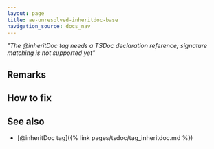 ```yaml
---
layout: page
title: ae-unresolved-inheritdoc-base
navigation_source: docs_nav
---
```


*"The @inheritDoc tag needs a TSDoc declaration reference; signature matching is not supported yet"*

## Remarks

## How to fix

## See also

- [@inheritDoc tag]({% link pages/tsdoc/tag_inheritdoc.md %})
